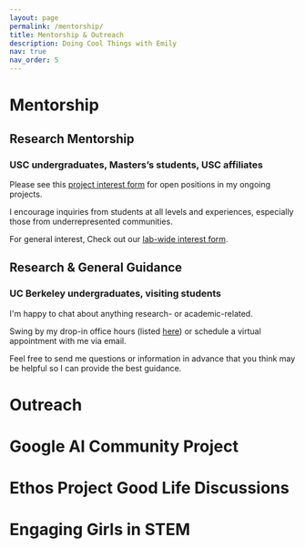 ```yaml
---
layout: page
permalink: /mentorship/
title: Mentorship & Outreach
description: Doing Cool Things with Emily
nav: true
nav_order: 5
---
```


# Mentorship 



## Research Mentorship

### USC undergraduates, Masters’s students, USC affiliates

Please see this [project interest form](https://forms.gle/FQEM4d3LvAEPBmC79) for open positions in my ongoing projects. 

I encourage inquiries from students at all levels and experiences, especially those from underrepresented communities.

For general interest, Check out our [lab-wide interest form](https://forms.gle/4dnhu7xtMZLJQHrE6). 

## Research & General Guidance

### UC Berkeley undergraduates, visiting students

I'm happy to chat about anything research- or academic-related. 

Swing by my drop-in office hours (listed [here](https://research.berkeley.edu/ours-peer-advisors/)) or schedule a virtual appointment with me via email. 

Feel free to send me questions or information in advance that you think may be helpful so I can provide the best guidance. 


# Outreach

# Google AI Community Project


# Ethos Project Good Life Discussions

# Engaging Girls in STEM 
